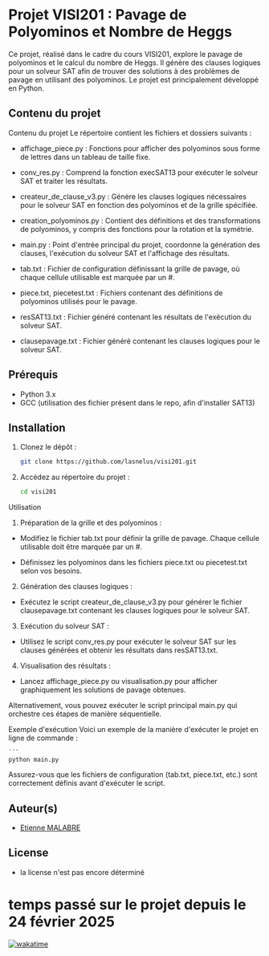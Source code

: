 # Projet VISI201 : Pavage de Polyominos et Nombre de Heggs

Ce projet, réalisé dans le cadre du cours VISI201, explore le pavage de polyominos et le calcul du nombre de Heggs. Il génère des clauses logiques pour un solveur SAT afin de trouver des solutions à des problèmes de pavage en utilisant des polyominos. Le projet est principalement développé en Python.

## Contenu du projet

Contenu du projet
Le répertoire contient les fichiers et dossiers suivants :

 - affichage_piece.py : Fonctions pour afficher des polyominos sous forme de lettres dans un tableau de taille fixe.​

 - conv_res.py : Comprend la fonction execSAT13 pour exécuter le solveur SAT et traiter les résultats.​

 - createur_de_clause_v3.py : Génère les clauses logiques nécessaires pour le solveur SAT en fonction des polyominos et de la grille spécifiée.​

 - creation_polyominos.py : Contient des définitions et des transformations de polyominos, y compris des fonctions pour la rotation et la symétrie.​

 - main.py : Point d'entrée principal du projet, coordonne la génération des clauses, l'exécution du solveur SAT et l'affichage des résultats.​

 - tab.txt : Fichier de configuration définissant la grille de pavage, où chaque cellule utilisable est marquée par un #.​

 - piece.txt, piecetest.txt : Fichiers contenant des définitions de polyominos utilisés pour le pavage.​

 - resSAT13.txt : Fichier généré contenant les résultats de l'exécution du solveur SAT.​

 - clausepavage.txt : Fichier généré contenant les clauses logiques pour le solveur SAT.​



## Prérequis

- Python 3.x
- GCC (utilisation des fichier présent dans le repo, afin d'installer SAT13)

## Installation

1. Clonez le dépôt :

   ```bash
   git clone https://github.com/lasnelus/visi201.git

2. Accédez au répertoire du projet :

    ```bash
    cd visi201

Utilisation
1. Préparation de la grille et des polyominos :

 - Modifiez le fichier tab.txt pour définir la grille de pavage. Chaque cellule utilisable doit être marquée par un #.​

 - Définissez les polyominos dans les fichiers piece.txt ou piecetest.txt selon vos besoins.​

2. Génération des clauses logiques :

 - Exécutez le script createur_de_clause_v3.py pour générer le fichier clausepavage.txt contenant les clauses logiques pour le solveur SAT.​

3. Exécution du solveur SAT :

 - Utilisez le script conv_res.py pour exécuter le solveur SAT sur les clauses générées et obtenir les résultats dans resSAT13.txt.​

4. Visualisation des résultats :

 - Lancez affichage_piece.py ou visualisation.py pour afficher graphiquement les solutions de pavage obtenues.​

Alternativement, vous pouvez exécuter le script principal main.py qui orchestre ces étapes de manière séquentielle.​

Exemple d'exécution
Voici un exemple de la manière d'exécuter le projet en ligne de commande :​

    ```
    python main.py

Assurez-vous que les fichiers de configuration (tab.txt, piece.txt, etc.) sont correctement définis avant d'exécuter le script.

## Auteur(s)

- [Etienne MALABRE](https://github.com/lasnelus/)

## License
- la license n'est pas encore déterminé

# temps passé sur le projet depuis le 24 février 2025
[![wakatime](https://wakatime.com/badge/user/5faeb795-a990-47af-8333-7f49032c5997.svg)](https://wakatime.com/@5faeb795-a990-47af-8333-7f49032c5997)
